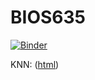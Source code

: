 # BIOS635

[![Binder](https://mybinder.org/badge_logo.svg)](https://mybinder.org/v2/gh/aprilsno/BIOS635/HEAD)

KNN: ([html](file:///Users/sara/Desktop/obrien_knn_jan18.html))
